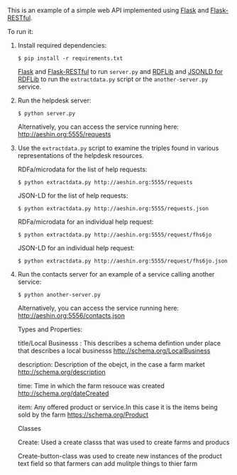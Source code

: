 This is an example of a simple web API implemented using
[Flask](http://flask.pocoo.org/) and
[Flask-RESTful](http://flask-restful.readthedocs.org/en/latest/).

To run it:

1. Install required dependencies:
   ```
   $ pip install -r requirements.txt
   ``` 
   [Flask](http://flask.pocoo.org/docs/0.10/installation/#installation)
   and
   [Flask-RESTful](http://flask-restful.readthedocs.org/en/latest/installation.html) to run `server.py` 
   and [RDFLib](http://rdflib.readthedocs.org/en/latest/) and [JSONLD for RDFLib](https://github.com/RDFLib/rdflib-jsonld) to run the `extractdata.py` script or the `another-server.py` service.

2. Run the helpdesk server:
   ```
   $ python server.py
   ```
   Alternatively, you can access the service running here: http://aeshin.org:5555/requests
   
3. Use the `extractdata.py` script to examine the triples found in various representations of the helpdesk resources.
   
   RDFa/microdata for the list of help requests:
   ```
   $ python extractdata.py http://aeshin.org:5555/requests
   ```
   JSON-LD for the list of help requests:
   ```
   $ python extractdata.py http://aeshin.org:5555/requests.json
   ```
   RDFa/microdata for an individual help request:
   ```
   $ python extractdata.py http://aeshin.org:5555/request/fhs6jo
   ```
   JSON-LD for an individual help request:
   ```
   $ python extractdata.py http://aeshin.org:5555/request/fhs6jo.json
   ```

4. Run the contacts server for an example of a service calling another service:
   ```
   $ python another-server.py
   ```
   Alternatively, you can access the service running here: http://aeshin.org:5556/contacts.json
   
   
   
   
   
   
   
   
   
   
   
   
   
   
   Types and Properties: 
   
   title/Local Businesss : This describes a schema defintion under place that describes a local businesss  http://schema.org/LocalBusiness
   
   description: Description of the obejct, in the case a farm market http://schema.org/description
   
   time: Time in which the farm resouce was created  http://schema.org/dateCreated
   
   item: Any offered product or service.In this case it is the items being sold by the farm  https://schema.org/Product
   
   
   Classes
   
   Create: Used a create classs that was used to create farms and producs
   
   Create-button-class was used to create new instances of the product text field so that farmers can add mulitple things to thier farm
   
   
   
   
   
